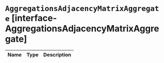 # `AggregationsAdjacencyMatrixAggregate` [interface-AggregationsAdjacencyMatrixAggregate]

| Name | Type | Description |
| - | - | - |
